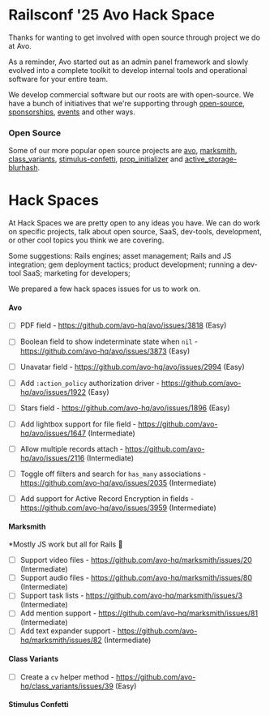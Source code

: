 # Railsconf '25 Avo Hack Space

Thanks for wanting to get involved with open source through project we do at Avo.

As a reminder, Avo started out as an admin panel framework and slowly evolved into a complete toolkit to develop internal tools and operational software for your entire team.

We develop commercial software but our roots are with open-source. We have a bunch of initiatives that we're supporting through [open-source](https://github.com/orgs/avo-hq/repositories), [sponsorships](https://github.com/orgs/avo-hq/sponsoring), [events](https://friendlyrb.com/) and other ways.

### Open Source

Some of our more popular open source projects are [avo](https://github.com/avo-hq/avo), [marksmith](https://github.com/avo-hq/marksmith), [class_variants](https://github.com/avo-hq/class_variants), [stimulus-confetti](https://github.com/avo-hq/stimulus-confetti), [prop_initializer](https://github.com/avo-hq/prop_initializer) and [active_storage-blurhash](https://github.com/avo-hq/active_storage-blurhash).

# Hack Spaces

At Hack Spaces we are pretty open to any ideas you have.
We can do work on specific projects, talk about open source, SaaS, dev-tools, development, or other cool topics you think we are covering.

Some suggestions: Rails engines; asset management; Rails and JS integration; gem deployment tactics; product development; running a dev-tool SaaS; marketing for developers;

We prepared a few hack spaces issues for us to work on.

#### Avo

- [ ] PDF field - https://github.com/avo-hq/avo/issues/3818 (Easy)
- [ ] Boolean field to show indeterminate state when `nil` - https://github.com/avo-hq/avo/issues/3873 (Easy)
- [ ] Unavatar field - https://github.com/avo-hq/avo/issues/2994 (Easy)
- [ ] Add `:action_policy` authorization driver - https://github.com/avo-hq/avo/issues/1922 (Easy)
- [ ] Stars field - https://github.com/avo-hq/avo/issues/1896 (Easy)

- [ ] Add lightbox support for file field - https://github.com/avo-hq/avo/issues/1647 (Intermediate)
- [ ] Allow multiple records attach - https://github.com/avo-hq/avo/issues/2116 (Intermediate)
- [ ] Toggle off filters and search for `has_many` associations - https://github.com/avo-hq/avo/issues/2035 (Intermediate)
- [ ] Add support for Active Record Encryption in fields - https://github.com/avo-hq/avo/issues/3959 (Intermediate)

#### Marksmith

*Mostly JS work but all for Rails 🫶

- [ ] Support video files - https://github.com/avo-hq/marksmith/issues/20 (Intermediate)
- [ ] Support audio files - https://github.com/avo-hq/marksmith/issues/80 (Intermediate)
- [ ] Support task lists - https://github.com/avo-hq/marksmith/issues/3 (Intermediate)
- [ ] Add mention support - https://github.com/avo-hq/marksmith/issues/81 (Intermediate)
- [ ] Add text expander support - https://github.com/avo-hq/marksmith/issues/82 (Intermediate)

#### Class Variants

- [ ] Create a `cv` helper method - https://github.com/avo-hq/class_variants/issues/39 (Easy)

#### Stimulus Confetti

